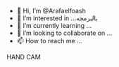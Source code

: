 - 👋 Hi, I’m @Arafaelfoash
- 👀 I’m interested in ...بالبرمجه
- 🌱 I’m currently learning ...
- 💞️ I’m looking to collaborate on ...
- 📫 How to reach me ...

<!---
Arafaelfoash/Arafaelfoash is a ✨ special ✨ repository because its `README.md` (this file) appears on your GitHub profile.
You can click the Preview link to take a look at your changes.
--->
HAND CAM
